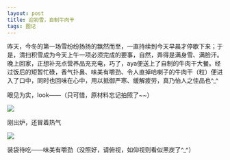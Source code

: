 ```yaml
---
layout: post
title: 迎初雪，自制牛肉干
tags: 图记 
---
```


昨天，今冬的第一场雪纷纷扬扬的飘然而至，一直持续到今天早晨才停歇下来；于是，清扫积雪成为今天上午一项必须完成的要事，自然，弄得是满身雪、满脸汗。晚上回家，正想补充点营养品充充电，巧了，aya便送上了自制的牛肉干大餐。经过饭后的短暂忙碌，香气扑鼻、味美有嚼劲、令人直掉哈喇子的牛肉干（粒）便进入了口中，同时也回味在心中，用以抵御严寒、缓解疲劳，真乃怡人之佳品也^_^

眼见为实，look——（只可惜，原材料忘记拍照了~~）

![](http://image.cpxxpc.com/niurougan1.jpg-700)

刚出炉，还冒着热气

![](http://image.cpxxpc.com/niurougan2.jpg-700)

装袋待吃——味美有嚼劲（没照好，请俯视，如仰视则看似黑炭了^_^）

